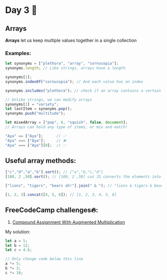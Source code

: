 # Day 3 🤩

## Arrays 
**Arrays** let us keep multiple values together in a single collection

### Examples:
```javaScript
let synonyms = ["plethora", "array", "cornucopia"];
synonyms.length; // Like strings, arrays have a length

synonyms[1];
synonyms.indexOf("cornucopia"); // And each value has an index

synonyms.includes("plethora"); // check if an array contains a certain value

// Unlike strings, we can modify arrays
synonyms[1] = "variety";
let lastItem = synonyms.pop();
synonyms.push("multitude");

let mixedArray = ["pop", 6, "squish", false, document];
// Arrays can hold any type of items, or mix and match!

"Aya" == ["Aya"];      // ✅
"Aya" === ["Aya"];     // ❌
"Aya" === ["Aya"][0];  // ✅
````

## Useful array methods:
```javaScript
["c","d","a","b"].sort(); // ["a","b,"c,"d"]
[100, 2 ,50].sort(); // [100, 2 ,50] cuz JS converts the elements into strings and then sorts them alphabetically.

["lions", "tigers", "bears oh!"].join(" & "); // "lions & tigers & bears oh!"

[1, 2, 3].concat([4, 5, 6]); // [1, 2, 3, 4, 5, 6] 
```



## FreeCodeCamp challenges🔥:
1. [Compound Assignment With Augmented Multiplication](https://www.freecodecamp.org/learn/javascript-algorithms-and-data-structures/basic-javascript/compound-assignment-with-augmented-multiplication)

My solution:
```javaScript
let a = 5;
let b = 12;
let c = 4.6;

// Only change code below this line
a *= 5;
b *= 3;
c *= 10;
```

